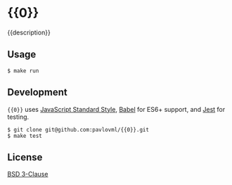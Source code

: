 # {{0}}

{{description}}

## Usage

    $ make run

## Development

`{{0}}` uses [JavaScript Standard Style](https://github.com/feross/standard), [Babel](https://babeljs.io/) for ES6+ support, and [Jest](http://facebook.github.io/jest/) for testing.

    $ git clone git@github.com:pavlovml/{{0}}.git
    $ make test

## License

[BSD 3-Clause](https://github.com/pavlovml/{{0}}/blob/master/LICENSE)

